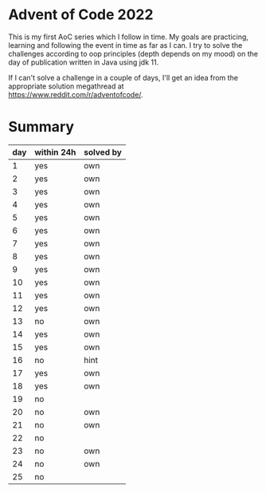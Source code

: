 # Advent of Code 2022

This is my first AoC series which I follow in time. My goals are practicing, learning and following the event in time as far as I can.
I try to solve the challenges according to oop principles (depth depends on my mood) on the day of publication written in Java using jdk 11.

If I can't solve a challenge in a couple of days, I'll get an idea from the appropriate solution megathread at https://www.reddit.com/r/adventofcode/.

# Summary

| day | within 24h | solved by |
|-----|------------|-----------|
| 1 | yes | own |
| 2 | yes | own |
| 3 | yes | own |
| 4 | yes | own |
| 5 | yes | own |
| 6 | yes | own |
| 7 | yes | own |
| 8 | yes | own |
| 9 | yes | own |
| 10 | yes | own |
| 11 | yes | own |
| 12 | yes | own |
| 13 | no | own |
| 14 | yes | own |
| 15 | yes | own |
| 16 | no | hint |
| 17 | yes | own |
| 18 | yes | own |
| 19 | no |  |
| 20 | no | own |
| 21 | no | own |
| 22 | no |  |
| 23 | no | own |
| 24 | no | own |
| 25 | no |  |
